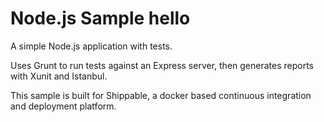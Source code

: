 Node.js Sample hello
=================

A simple Node.js application with tests.

Uses Grunt to run tests against an Express server, then generates reports with Xunit and Istanbul.

This sample is built for Shippable, a docker based continuous integration and deployment platform.

